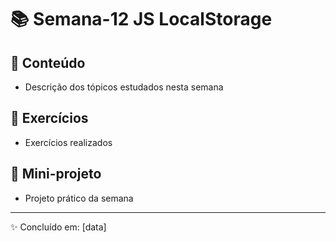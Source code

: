 # 📚 Semana-12 JS LocalStorage

## 📌 Conteúdo
- Descrição dos tópicos estudados nesta semana

## 📝 Exercícios
- Exercícios realizados

## 🚀 Mini-projeto
- Projeto prático da semana

---
✨ Concluído em: [data]
